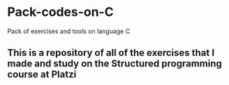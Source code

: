 # Pack-codes-on-C
Pack of exercises and tools on language C

## This is a repository of all of the exercises that I made and study on the Structured programming course at Platzi
